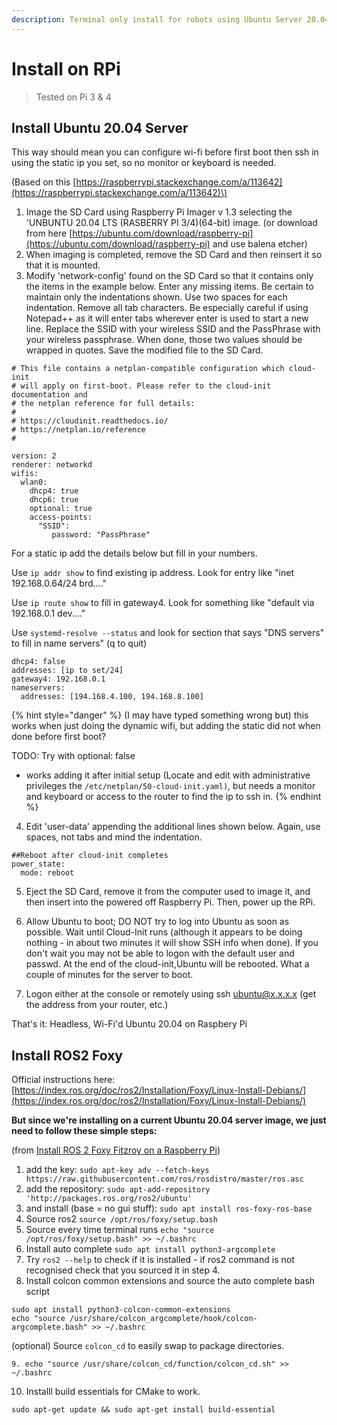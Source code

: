 ```yaml
---
description: Terminal only install for robots using Ubuntu Server 20.04 and ROS2 Foxy
---
```


# Install on RPi

> Tested on Pi 3 & 4

## Install Ubuntu 20.04 Server

This way should mean you can configure wi-fi before first boot then ssh in using the static ip you set, so no monitor or keyboard is needed.

\(Based on this [https://raspberrypi.stackexchange.com/a/113642](https://raspberrypi.stackexchange.com/a/113642)\)

1. Image the SD Card using Raspberry Pi Imager v 1.3 selecting the 'UNBUNTU 20.04 LTS \(RASBERRY PI 3/4\)\(64-bit\) image.  \(or download from here [https://ubuntu.com/download/raspberry-pi](https://ubuntu.com/download/raspberry-pi) and use balena etcher\)
2. When imaging is completed, remove the SD Card and then reinsert it so that it is mounted. 
3. Modify 'network-config' found on the SD Card so that it contains only the items in the example below. Enter any missing items. Be certain to maintain only the indentations shown. Use two spaces for each indentation. Remove all tab characters. Be especially careful if using Notepad++ as it will enter tabs wherever enter is used to start a new line. Replace the SSID with your wireless SSID and the PassPhrase with your wireless passphrase. When done, those two values should be wrapped in quotes. Save the modified file to the SD Card. 

```text
# This file contains a netplan-compatible configuration which cloud-init
# will apply on first-boot. Please refer to the cloud-init documentation and
# the netplan reference for full details:
#
# https://cloudinit.readthedocs.io/
# https://netplan.io/reference
#

version: 2
renderer: networkd
wifis:
  wlan0:
    dhcp4: true
    dhcp6: true
    optional: true
    access-points:
      "SSID":
         password: "PassPhrase"
```

For a static ip add the details below but fill in your numbers.

Use `ip addr show` to find existing ip address. Look for entry like "inet 192.168.0.64/24 brd...."

Use `ip route show` to fill in gateway4. Look for something like "default via 192.168.0.1 dev...."

Use `systemd-resolve --status` and look for section that says "DNS servers" to fill in name servers" \(q to quit\)

```text
dhcp4: false 
addresses: [ip to set/24] 
gateway4: 192.168.0.1 
nameservers: 
  addresses: [194.168.4.100, 194.168.8.100] 
```

{% hint style="danger" %}
\(I may have typed something wrong but\) this works when just doing the dynamic wifi, but adding the static did not when done before first boot?

TODO: Try with optional: false

 - works adding it after initial setup \(Locate and edit with administrative privileges the `/etc/netplan/50-cloud-init.yaml)`, but needs a monitor and keyboard or access to the router to find the ip to ssh in.
{% endhint %}

4. Edit 'user-data' appending the additional lines shown below. Again, use spaces, not tabs and mind the indentation. 

```text
##Reboot after cloud-init completes
power_state:
  mode: reboot
```

5. Eject the SD Card, remove it from the computer used to image it, and then insert into the powered off Raspberry Pi. Then, power up the RPi. 

6. Allow Ubuntu to boot; DO NOT try to log into Ubuntu as soon as possible. Wait until Cloud-Init runs \(although it appears to be doing nothing - in about two minutes it will show SSH info when done\). If you don't wait you may not be able to logon with the default user and passwd. At the end of the cloud-init,Ubuntu will be rebooted. What a couple of minutes for the server to boot. 

7. Logon either at the console or remotely using ssh [ubuntu@x.x.x.x](mailto:ubuntu@x.x.x.x) \(get the address from your router, etc.\) 

That's it: Headless, Wi-Fi'd Ubuntu 20.04 on Raspbery Pi

## Install ROS2 Foxy

Official instructions here: [https://index.ros.org/doc/ros2/Installation/Foxy/Linux-Install-Debians/](https://index.ros.org/doc/ros2/Installation/Foxy/Linux-Install-Debians/) 

**But since we're installing on a current Ubuntu 20.04 server image, we just need to follow these  simple steps:** 

\(from [Install ROS 2 Foxy Fitzroy on a Raspberry Pi](https://www.youtube.com/watch?v=0w-CRiuuiKk)\) 

1. add the key:  `sudo apt-key adv --fetch-keys https://raw.githubusercontent.com/ros/rosdistro/master/ros.asc`
2. add the repository: `sudo apt-add-repository 'http://packages.ros.org/ros2/ubuntu'`
3. and install \(base = no gui stuff\):  `sudo apt install ros-foxy-ros-base`
4. Source ros2 `source /opt/ros/foxy/setup.bash`
5. Source every time terminal runs `echo "source /opt/ros/foxy/setup.bash" >> ~/.bashrc`
6. Install auto complete `sudo apt install python3-argcomplete`
7. Try `ros2 --help` to check if it is installed - if ros2 command is not recognised check that you sourced it in step 4. 
8. Install colcon common extensions and source the auto complete bash script 

```text
sudo apt install python3-colcon-common-extensions
echo​ "source /usr/share/colcon_argcomplete/hook/colcon-argcomplete.bash" >> ~/.bashrc
```

\(optional\) Source `colcon_cd` to easily swap to package directories. 

`9. echo "source /usr/share/colcon_cd/function/colcon_cd.sh" >> ~/.bashrc`

10. Installl build essentials for CMake to work.

```text
sudo apt-get update && sudo apt-get install build-essential
```

